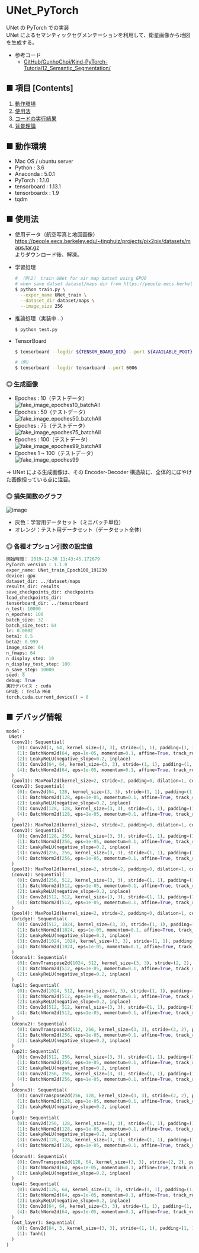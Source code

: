 # UNet_PyTorch
UNet の PyTorch での実装<br>
UNet によるセマンティックセグメンテーションを利用して、衛星画像から地図を生成する。<br>

- 参考コード
    - [GitHub/GunhoChoi/Kind-PyTorch-Tutorial12_Semantic_Segmentation/](https://github.com/GunhoChoi/Kind-PyTorch-Tutorial/tree/master/12_Semantic_Segmentation)

## ■ 項目 [Contents]
1. [動作環境](#動作環境)
1. [使用法](#使用法)
1. [コードの実行結果](#コードの実行結果)
1. [背景理論](https://github.com/Yagami360/My_NoteBook/blob/master/%E6%83%85%E5%A0%B1%E5%B7%A5%E5%AD%A6/%E6%83%85%E5%A0%B1%E5%B7%A5%E5%AD%A6_%E6%A9%9F%E6%A2%B0%E5%AD%A6%E7%BF%92_%E7%94%9F%E6%88%90%E3%83%A2%E3%83%87%E3%83%AB.md#UNet)

## ■ 動作環境

- Mac OS / ubuntu server
- Python : 3.6
- Anaconda : 5.0.1
- PyTorch : 1.1.0
- tensorboard : 1.13.1
- tensorboardx : 1.9
- tqdm

## ■ 使用法

- 使用データ（航空写真と地図画像）<br>
  https://people.eecs.berkeley.edu/~tinghuiz/projects/pix2pix/datasets/maps.tar.gz<br>
  よりダウンロード後、解凍。

- 学習処理
  ```sh
  # （例２） train UNet for air map datset using GPU0
  # when save datset dataset/maps dir from https://people.eecs.berkeley.edu/~tinghuiz/projects/pix2pix/datasets/maps.tar.gz
  $ python train.py \
    --exper_name UNet_train \
    --dataset_dir dataset/maps \
    --image_size 256
  ```

- 推論処理（実装中...）
  ```sh
  $ python test.py
  ```

- TensorBoard
  ```sh
  $ tensorboard --logdir ${TENSOR_BOARD_DIR} --port ${AVAILABLE_POOT}
  ```

  ```sh
  #（例）
  $ tensorboard --logdir tensorboard --port 6006
  ```

<a id="コードの実行結果"></a>

### ◎ 生成画像

- Epoches : 10（テストデータ）<br>
  ![fake_image_epoches10_batchAll](https://user-images.githubusercontent.com/25688193/71588082-86b53280-2b63-11ea-8562-04bc2faccd70.png)<br>
- Epoches : 50（テストデータ）<br>
  ![fake_image_epoches50_batchAll](https://user-images.githubusercontent.com/25688193/71588081-86b53280-2b63-11ea-85a4-a22b392fea6c.png)<br>
- Epoches : 75（テストデータ）<br>
  ![fake_image_epoches75_batchAll](https://user-images.githubusercontent.com/25688193/71588197-f7f4e580-2b63-11ea-9eb8-b7a9d773ed88.png)<br>
- Epoches : 100（テストデータ）<br>
  ![fake_image_epoches99_batchAll](https://user-images.githubusercontent.com/25688193/71588080-86b53280-2b63-11ea-9d7f-b080db5417e1.png)<br>
- Epoches 1 ~ 100（テストデータ）<br>
  ![fake_image_epoches99](https://user-images.githubusercontent.com/25688193/71588079-861c9c00-2b63-11ea-895e-0c017f5ab5ea.gif)

→ UNet による生成画像は、その Encoder-Decoder 構造故に、全体的にぼやけた画像担っている点に注目。

### ◎ 損失関数のグラフ

![image](https://user-images.githubusercontent.com/25688193/71588144-c4b25680-2b63-11ea-877c-2aebc6ea3dc8.png)
- 灰色：学習用データセット（ミニバッチ単位）
- オレンジ：テスト用データセット（データセット全体）

### ◎ 各種オプション引数の設定値
```python
開始時間： 2019-12-30 11:43:45.172679
PyTorch version : 1.1.0
exper_name: UNet_train_Epoch100_191230
device: gpu
dataset_dir: ../dataset/maps
results_dir: results
save_checkpoints_dir: checkpoints
load_checkpoints_dir: 
tensorboard_dir: ../tensorboard
n_test: 10000
n_epoches: 100
batch_size: 32
batch_size_test: 64
lr: 0.0002
beta1: 0.5
beta2: 0.999
image_size: 64
n_fmaps: 64
n_display_step: 10
n_display_test_step: 100
n_save_step: 10000
seed: 8
debug: True
実行デバイス : cuda
GPU名 : Tesla M60
torch.cuda.current_device() = 0
```

## ■ デバッグ情報

```python
model :
 UNet(
  (conv1): Sequential(
    (0): Conv2d(3, 64, kernel_size=(3, 3), stride=(1, 1), padding=(1, 1))
    (1): BatchNorm2d(64, eps=1e-05, momentum=0.1, affine=True, track_running_stats=True)
    (2): LeakyReLU(negative_slope=0.2, inplace)
    (3): Conv2d(64, 64, kernel_size=(3, 3), stride=(1, 1), padding=(1, 1))
    (4): BatchNorm2d(64, eps=1e-05, momentum=0.1, affine=True, track_running_stats=True)
  )
  (pool1): MaxPool2d(kernel_size=2, stride=2, padding=0, dilation=1, ceil_mode=False)
  (conv2): Sequential(
    (0): Conv2d(64, 128, kernel_size=(3, 3), stride=(1, 1), padding=(1, 1))
    (1): BatchNorm2d(128, eps=1e-05, momentum=0.1, affine=True, track_running_stats=True)
    (2): LeakyReLU(negative_slope=0.2, inplace)
    (3): Conv2d(128, 128, kernel_size=(3, 3), stride=(1, 1), padding=(1, 1))
    (4): BatchNorm2d(128, eps=1e-05, momentum=0.1, affine=True, track_running_stats=True)
  )
  (pool2): MaxPool2d(kernel_size=2, stride=2, padding=0, dilation=1, ceil_mode=False)
  (conv3): Sequential(
    (0): Conv2d(128, 256, kernel_size=(3, 3), stride=(1, 1), padding=(1, 1))
    (1): BatchNorm2d(256, eps=1e-05, momentum=0.1, affine=True, track_running_stats=True)
    (2): LeakyReLU(negative_slope=0.2, inplace)
    (3): Conv2d(256, 256, kernel_size=(3, 3), stride=(1, 1), padding=(1, 1))
    (4): BatchNorm2d(256, eps=1e-05, momentum=0.1, affine=True, track_running_stats=True)
  )
  (pool3): MaxPool2d(kernel_size=2, stride=2, padding=0, dilation=1, ceil_mode=False)
  (conv4): Sequential(
    (0): Conv2d(256, 512, kernel_size=(3, 3), stride=(1, 1), padding=(1, 1))
    (1): BatchNorm2d(512, eps=1e-05, momentum=0.1, affine=True, track_running_stats=True)
    (2): LeakyReLU(negative_slope=0.2, inplace)
    (3): Conv2d(512, 512, kernel_size=(3, 3), stride=(1, 1), padding=(1, 1))
    (4): BatchNorm2d(512, eps=1e-05, momentum=0.1, affine=True, track_running_stats=True)
  )
  (pool4): MaxPool2d(kernel_size=2, stride=2, padding=0, dilation=1, ceil_mode=False)
  (bridge): Sequential(
    (0): Conv2d(512, 1024, kernel_size=(3, 3), stride=(1, 1), padding=(1, 1))
    (1): BatchNorm2d(1024, eps=1e-05, momentum=0.1, affine=True, track_running_stats=True)
    (2): LeakyReLU(negative_slope=0.2, inplace)
    (3): Conv2d(1024, 1024, kernel_size=(3, 3), stride=(1, 1), padding=(1, 1))
    (4): BatchNorm2d(1024, eps=1e-05, momentum=0.1, affine=True, track_running_stats=True)
  )
  (dconv1): Sequential(
    (0): ConvTranspose2d(1024, 512, kernel_size=(3, 3), stride=(2, 2), padding=(1, 1), output_padding=(1, 1))
    (1): BatchNorm2d(512, eps=1e-05, momentum=0.1, affine=True, track_running_stats=True)
    (2): LeakyReLU(negative_slope=0.2, inplace)
  )
  (up1): Sequential(
    (0): Conv2d(1024, 512, kernel_size=(3, 3), stride=(1, 1), padding=(1, 1))
    (1): BatchNorm2d(512, eps=1e-05, momentum=0.1, affine=True, track_running_stats=True)
    (2): LeakyReLU(negative_slope=0.2, inplace)
    (3): Conv2d(512, 512, kernel_size=(3, 3), stride=(1, 1), padding=(1, 1))
    (4): BatchNorm2d(512, eps=1e-05, momentum=0.1, affine=True, track_running_stats=True)
  )
  (dconv2): Sequential(
    (0): ConvTranspose2d(512, 256, kernel_size=(3, 3), stride=(2, 2), padding=(1, 1), output_padding=(1, 1))
    (1): BatchNorm2d(256, eps=1e-05, momentum=0.1, affine=True, track_running_stats=True)
    (2): LeakyReLU(negative_slope=0.2, inplace)
  )
  (up2): Sequential(
    (0): Conv2d(512, 256, kernel_size=(3, 3), stride=(1, 1), padding=(1, 1))
    (1): BatchNorm2d(256, eps=1e-05, momentum=0.1, affine=True, track_running_stats=True)
    (2): LeakyReLU(negative_slope=0.2, inplace)
    (3): Conv2d(256, 256, kernel_size=(3, 3), stride=(1, 1), padding=(1, 1))
    (4): BatchNorm2d(256, eps=1e-05, momentum=0.1, affine=True, track_running_stats=True)
  )
  (dconv3): Sequential(
    (0): ConvTranspose2d(256, 128, kernel_size=(3, 3), stride=(2, 2), padding=(1, 1), output_padding=(1, 1))
    (1): BatchNorm2d(128, eps=1e-05, momentum=0.1, affine=True, track_running_stats=True)
    (2): LeakyReLU(negative_slope=0.2, inplace)
  )
  (up3): Sequential(
    (0): Conv2d(256, 128, kernel_size=(3, 3), stride=(1, 1), padding=(1, 1))
    (1): BatchNorm2d(128, eps=1e-05, momentum=0.1, affine=True, track_running_stats=True)
    (2): LeakyReLU(negative_slope=0.2, inplace)
    (3): Conv2d(128, 128, kernel_size=(3, 3), stride=(1, 1), padding=(1, 1))
    (4): BatchNorm2d(128, eps=1e-05, momentum=0.1, affine=True, track_running_stats=True)
  )
  (dconv4): Sequential(
    (0): ConvTranspose2d(128, 64, kernel_size=(3, 3), stride=(2, 2), padding=(1, 1), output_padding=(1, 1))
    (1): BatchNorm2d(64, eps=1e-05, momentum=0.1, affine=True, track_running_stats=True)
    (2): LeakyReLU(negative_slope=0.2, inplace)
  )
  (up4): Sequential(
    (0): Conv2d(128, 64, kernel_size=(3, 3), stride=(1, 1), padding=(1, 1))
    (1): BatchNorm2d(64, eps=1e-05, momentum=0.1, affine=True, track_running_stats=True)
    (2): LeakyReLU(negative_slope=0.2, inplace)
    (3): Conv2d(64, 64, kernel_size=(3, 3), stride=(1, 1), padding=(1, 1))
    (4): BatchNorm2d(64, eps=1e-05, momentum=0.1, affine=True, track_running_stats=True)
  )
  (out_layer): Sequential(
    (0): Conv2d(64, 3, kernel_size=(3, 3), stride=(1, 1), padding=(1, 1))
    (1): Tanh()
  )
)
```